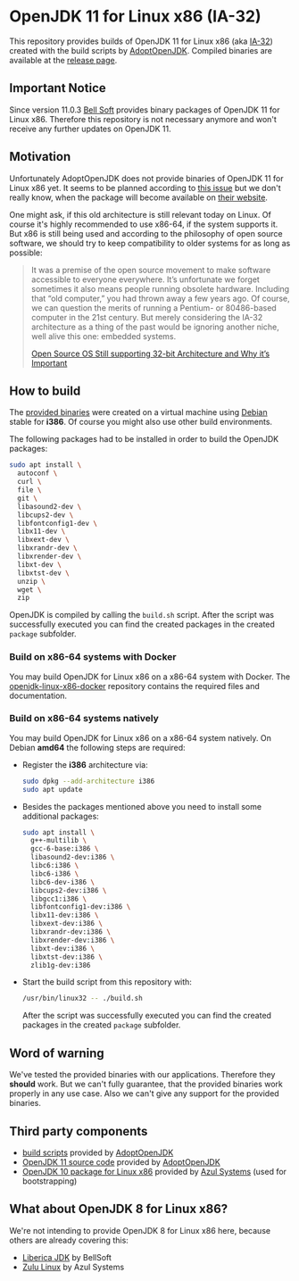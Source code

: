 OpenJDK 11 for Linux x86 (IA-32)
================================

This repository provides builds of OpenJDK 11 for Linux x86 (aka [IA-32](https://en.wikipedia.org/wiki/IA-32)) created with the build scripts by [AdoptOpenJDK](https://github.com/AdoptOpenJDK/openjdk-build). Compiled binaries are available at the [release page](https://github.com/OpenIndex/openjdk-linux-x86/releases).


Important Notice
----------------

Since version 11.0.3 [Bell Soft](https://www.bell-sw.com/) provides binary packages of OpenJDK 11 for Linux x86. Therefore this repository is not necessary anymore and won't receive any further updates on OpenJDK 11.


Motivation
----------

Unfortunately AdoptOpenJDK does not provide binaries of OpenJDK 11 for Linux x86 yet. It seems to be planned according to [this issue](https://github.com/AdoptOpenJDK/openjdk-build/issues/774) but we don't really know, when the package will become available on [their website](https://adoptopenjdk.net/).

One might ask, if this old architecture is still relevant today on Linux. Of course it's highly recommended to use x86-64, if the system supports it. But x86 is still being used and according to the philosophy of open source software, we should try to keep compatibility to older systems for as long as possible:

> It was a premise of the open source movement to make software accessible to everyone everywhere. It’s unfortunate we forget sometimes it also means people running obsolete hardware. Including that “old computer,” you had thrown away a few years ago. Of course, we can question the merits of running a Pentium- or 80486-based computer in the 21st century. But merely considering the IA-32 architecture as a thing of the past would be ignoring another niche, well alive this one: embedded systems.
>
> [Open Source OS Still supporting 32-bit Architecture and Why it’s Important](https://itsfoss.com/32-bit-os-list/)


How to build
------------

The [provided binaries](https://github.com/OpenIndex/openjdk-linux-x86/releases) were created on a virtual machine using [Debian](https://www.debian.org/) stable for **i386**. Of course you might also use other build environments.

The following packages had to be installed in order to build the OpenJDK packages:

```bash
sudo apt install \
  autoconf \
  curl \
  file \
  git \
  libasound2-dev \
  libcups2-dev \
  libfontconfig1-dev \
  libx11-dev \
  libxext-dev \
  libxrandr-dev \
  libxrender-dev \
  libxt-dev \
  libxtst-dev \
  unzip \
  wget \
  zip
```

OpenJDK is compiled by calling the `build.sh` script. After the script was successfully executed you can find the created packages in the created `package` subfolder.


### Build on x86-64 systems with Docker

You may build OpenJDK for Linux x86 on a x86-64 system with Docker. The [openjdk-linux-x86-docker](https://github.com/OpenIndex/openjdk-linux-x86-docker) repository contains the required files and documentation.


### Build on x86-64 systems natively

You may build OpenJDK for Linux x86 on a x86-64 system natively. On Debian **amd64** the following steps are required:

-   Register the **i386** architecture via:

    ```bash
    sudo dpkg --add-architecture i386
    sudo apt update
    ```

-   Besides the packages mentioned above you need to install some additional packages:

    ```bash
    sudo apt install \
      g++-multilib \
      gcc-6-base:i386 \
      libasound2-dev:i386 \
      libc6:i386 \
      libc6-i386 \
      libc6-dev-i386 \
      libcups2-dev:i386 \
      libgcc1:i386 \
      libfontconfig1-dev:i386 \
      libx11-dev:i386 \
      libxext-dev:i386 \
      libxrandr-dev:i386 \
      libxrender-dev:i386 \
      libxt-dev:i386 \
      libxtst-dev:i386 \
      zlib1g-dev:i386
    ```

-   Start the build script from this repository with:

    ```bash
    /usr/bin/linux32 -- ./build.sh
    ```

    After the script was successfully executed you can find the created packages in the created `package` subfolder.


Word of warning
---------------

We've tested the provided binaries with our applications. Therefore they **should** work. But we can't fully guarantee, that the provided binaries work properly in any use case. Also we can't give any support for the provided binaries.


Third party components
----------------------

- [build scripts](https://github.com/AdoptOpenJDK/openjdk-build) provided by [AdoptOpenJDK](https://adoptopenjdk.net/)
- [OpenJDK 11 source code](https://github.com/AdoptOpenJDK/openjdk-jdk11u) provided by [AdoptOpenJDK](https://adoptopenjdk.net/)
- [OpenJDK 10 package for Linux x86](https://cdn.azul.com/zulu/bin/zulu10.3+5-jdk10.0.2-linux_i686.tar.gz) provided by [Azul Systems](https://www.azul.com/) (used for bootstrapping)


What about OpenJDK 8 for Linux x86?
-----------------------------------

We're not intending to provide OpenJDK 8 for Linux x86 here, because others are already covering this:

- [Liberica JDK](https://www.bell-sw.com/) by BellSoft
- [Zulu Linux](https://www.azul.com/downloads/zulu/zulu-linux/) by Azul Systems
